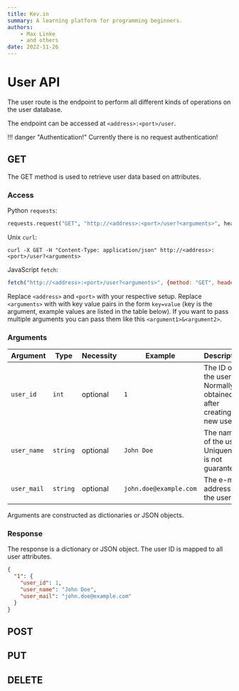 ```yaml
---
title: Kev.in
summary: A learning platform for programming beginners.
authors:
    - Max Linke
    - and others
date: 2022-11-26
---
```


# User API

The user route is the endpoint to perform all different kinds of operations on the user database.

The endpoint can be accessed at `<address>:<port>/user`.

!!! danger "Authentication!"
    Currently there is no request authentication!

## GET

The GET method is used to retrieve user data based on attributes.

### Access

Python `requests`:

```python
requests.request("GET", "http://<address>:<port>/user?<arguments>", headers={"Content-Type": "application/json"})
```

Unix `curl`:

```
curl -X GET -H "Content-Type: application/json" http://<address>:<port>/user?<arguments>
```

JavaScript `fetch`:

```javascript
fetch("http://<address>:<port>/user?<arguments>", {method: "GET", headers: {"Content-Type": "application/json"}})
```

Replace `<address>` and `<port>` with your respective setup.
Replace `<arguments>` with with key value pairs in the form `key=value` (key is the argument, example values are listed in the table below). If you want to pass multiple arguments you can pass them like this `<argument1>&<argument2>`.

### Arguments

| Argument | Type | Necessity | Example | Description |
|---|---|---|---|---|
| `user_id` | `int` | optional | `1` | The ID of the user. Normally obtained after creating a new user. |
| `user_name` | `string` | optional | `John Doe` | The name of the user. Uniqueness is not guaranteed. |
| `user_mail` | `string` | optional | `john.doe@example.com` | The e-mail address of the user. |

Arguments are constructed as dictionaries or JSON objects.

### Response

The response is a dictionary or JSON object. The user ID is mapped to all user attributes.

```JSON
{
  "1": {
    "user_id": 1,
    "user_name": "John Doe",
    "user_mail": "john.doe@example.com"
  }
}
```

## POST

## PUT

## DELETE
